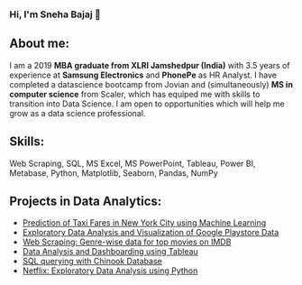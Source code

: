 ### Hi, I'm Sneha Bajaj 👋

## About me:

I am a 2019 **MBA graduate from XLRI Jamshedpur (India)** with 3.5 years of experience at **Samsung Electronics** and **PhonePe** as HR Analyst. I have completed a datascience bootcamp from Jovian and (simultaneously) **MS in computer science** from Scaler, which has equiped me with skills to transition into Data Science. I am open to opportunities which will help me grow as a data science professional.

## Skills:

Web Scraping, SQL, MS Excel, MS PowerPoint, Tableau, Power BI, Metabase, Python, Matplotlib, Seaborn, Pandas, NumPy

## Projects in Data Analytics:

- [Prediction of Taxi Fares in New York City using Machine Learning](https://jovian.com/snehabajaj108/ny-taxi-fare-prediction-by-sneha-bajaj)
- [Exploratory Data Analysis and Visualization of Google Playstore Data](https://www.kaggle.com/code/snehagilada/google-playstore-eda)
- [Web Scraping: Genre-wise data for top movies on IMDB](https://jovian.com/snehabajaj108/web-scraping-imdb)
- [Data Analysis and Dashboarding using Tableau](https://public.tableau.com/views/Bookshop_16740312609430/Bookshop?:language=en-US&publish=yes&:display_count=n&:origin=viz_share_link)
- [SQL querying with Chinook Database](https://jovian.com/snehabajaj108/sql-querying-chinook-dataset)
- [Netflix: Exploratory Data Analysis using Python](https://jovian.com/snehabajaj108/netflix-eda-project)
